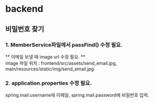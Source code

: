 # backend

## 비밀번호 찾기
### 1. MemberService파일에서 passFind() 수정 필요.
** 이메일 보낼 때 image url 수정 필요. **   
image 파일 위치 : frontend/src/assets/send_email.jpg, main/resources/static/img/send_email.jpg   
### 2. application.properties 수정 필요.
spring.mail.username에 이메일, spring.mail.password에 비밀번호 입력.
